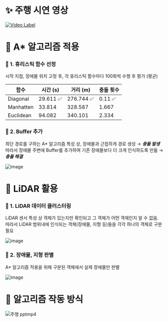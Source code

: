 # ✨ 주행 시연 영상

[![Video Label](http://img.youtube.com/vi/bz-GHivsUG8/maxresdefault.jpg)](https://youtu.be/bz-GHivsUG8)

# 🧠 A* 알고리즘 적용

### 📌 1. 휴리스틱 함수 선정

시작 지점, 장애물 위치 고정 후, 각 휴리스틱 함수마다 100회씩 수행 후 평가 (평균)

|함수|시간 (s)|거리 (m)|충돌 횟수|
|---|---|---|---|
|Diagonal|29.611 ✅|276.744 ✅|0.11 ✅|
|Manhatten|33.814|328.587|1.667|
|Euclidean|94.082|340.101|2.334|

### 📌 2. Buffer 추가

최단 경로를 구하는 A* 알고리즘 특성 상, 장애물과 근접하게 경로 생성 → ***충돌 발생***<br>
따라서 장애물 주변에 Buffer를 추가하여 기존 장애물보다 더 크게 인식하도록 만듦 → ***충돌 해결***

![image](https://github.com/user-attachments/assets/2148c16a-5f41-4123-8a76-c79fd7e8311a)

# 🧠 LiDAR 활용

### 📌 1. LiDAR 데이터 클러스터링

LiDAR 센서 특성 상 객체가 있는지만 확인되고 그 객체가 어떤 객체인지 알 수 없음.<br>
따라서 LiDAR 범위내에 인식되는 객체(장애물, 지형 등)들을 각각 하나의 객체로 구분 필요

![image](https://github.com/user-attachments/assets/e73c3373-93fb-47b5-ab78-ac8314a61ca5)

### 📌 2. 장애물, 지형 판별

A* 알고리즘 적용을 위해 구분된 객체에서 실제 장애물만 판별

![image](https://github.com/user-attachments/assets/9fa829f8-03cd-4540-ab43-730f315d1946)


# 🧠 알고리즘 작동 방식

![주행 pptmp4](https://github.com/user-attachments/assets/d5f985e6-dbe2-45a4-bef2-3da574696c39)
